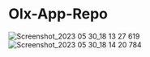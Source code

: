 # Olx-App-Repo
![Screenshot_2023 05 30_18 13 27 619](https://github.com/umarranwar/Olx-App-Repo/assets/127682708/09dce0e8-a4c4-47f3-8603-e31051bb4d70)
![Screenshot_2023 05 30_18 14 20 784](https://github.com/umarranwar/Olx-App-Repo/assets/127682708/7935166a-25fe-4028-bdf6-e655fa383171)
